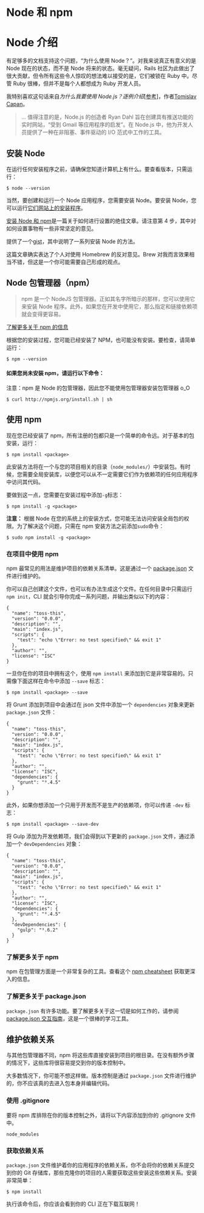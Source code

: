 # Node 和 npm

# Node 介绍

有足够多的文档支持这个问题，“为什么使用 Node？”。对我来说真正有意义的是 Node 现在的状态，而不是 Node 将来的状态。毫无疑问，Rails 社区为此做出了很大贡献，但令所有这些令人惊叹的想法难以接受的是，它们被锁在 Ruby 中。尽管 Ruby 很棒，但并不是每个人都想成为 Ruby 开发人员。

我特别喜欢这句话来自*为什么我要使用 Node.js？逐例介绍*[[参考](http://www.toptal.com/nodejs/why-the-hell-would-i-use-node-js)]，作者[Tomislav Capan](http://www.toptal.com/resume/tomislav-capan)。

> ... 值得注意的是，Node.js 的创造者 Ryan Dahl 旨在创建具有推送功能的实时网站，“受到 Gmail 等应用程序的启发”。在 Node.js 中，他为开发人员提供了一种在非阻塞、事件驱动的 I/O 范式中工作的工具。

## 安装 Node

在运行任何安装程序之前，请确保您知道计算机上有什么。要查看版本，只需运行：

```
$ node --version 
```

当然，要创建和运行一个 Node 应用程序，您需要安装 Node。要安装 Node，您可以运行[它们网站上的安装程序](http://nodejs.org/)。

[安装 Node 和 npm](http://www.joyent.com/blog/installing-node-and-npm/)是一篇关于如何进行设置的绝佳文章。请注意第 4 步，其中对如何设置事物有一些非常坚定的意见。

提供了一个[gist](https://gist.github.com/579814)，其中说明了一系列安装 Node 的方法。

这篇文章确实表达了个人对使用 Homebrew 的反对意见。Brew 对我而言效果相当不错，但这是一个你可能需要自己形成的观点。

## Node 包管理器（npm）

> npm 是一个 NodeJS 包管理器。正如其名字所暗示的那样，您可以使用它来安装 Node 程序。此外，如果您在开发中使用它，那么指定和链接依赖项就会变得更容易。

[了解更多关于 npm 的信息](http://howtonode.org/introduction-to-npm)

根据您的安装过程，您可能已经安装了 NPM，也可能没有安装。要检查，请简单运行：

```
$ npm --version 
```

#### 如果您尚未安装 npm，请运行以下命令：

注意：npm 是 Node 的包管理器，因此您不能使用包管理器安装包管理器 o_O

```
$ curl http://npmjs.org/install.sh | sh 
```

## 使用 npm

现在您已经安装了 npm，所有注册的包都只是一个简单的命令远。对于基本的包安装，运行：

```
$ npm install <package> 
```

此安装方法将在一个与您的项目相关的目录（`node_modules/`）中安装包。有时候，您需要全局安装库，以便您可以从不一定需要它们作为依赖项的任何应用程序中访问其代码。

要做到这一点，您需要在安装过程中添加`-g`标志：

```
$ npm install -g <package> 
```

**注意：** 根据 Node 在您的系统上的安装方式，您可能无法访问安装全局包的权限。为了解决这个问题，只需在 npm 安装方法之前添加`sudo`命令：

```
$ sudo npm install -g <package> 
```

### 在项目中使用 npm

npm 最常见的用法是维护项目的依赖关系清单。这是通过一个 [package.json](https://www.npmjs.org/doc/json.html) 文件进行维护的。

你可以自己创建这个文件，也可以有办法生成这个文件。在任何目录中只需运行 `npm init`，CLI 就会引导你完成一系列问题，并输出类似以下的内容：

```
{
  "name": "toss-this",
  "version": "0.0.0",
  "description": "",
  "main": "index.js",
  "scripts": {
    "test": "echo \"Error: no test specified\" && exit 1"
  },
  "author": "",
  "license": "ISC"
} 
```

一旦你在你的项目中拥有这个，使用 `npm install` 来添加到它是非常容易的。只需像下面这样在命令中添加 `--save` 标志：

```
$ npm install <package> --save 
```

将 Grunt 添加到项目中会通过在 json 文件中添加一个 `dependencies` 对象来更新 `package.json` 文件：

```
{
  "name": "toss-this",
  "version": "0.0.0",
  "description": "",
  "main": "index.js",
  "scripts": {
    "test": "echo \"Error: no test specified\" && exit 1"
  },
  "author": "",
  "license": "ISC",
  "dependencies": {
    "grunt": "⁰.4.5"
  }
} 
```

此外，如果你想添加一个只用于开发而不是生产的依赖项，你可以传递 `-dev` 标志：

```
$ npm install <package> --save-dev 
```

将 Gulp 添加为开发依赖项，我们会得到以下更新的 `package.json` 文件，通过添加一个 `devDependencies` 对象：

```
{
  "name": "toss-this",
  "version": "0.0.0",
  "description": "",
  "main": "index.js",
  "scripts": {
    "test": "echo \"Error: no test specified\" && exit 1"
  },
  "author": "",
  "license": "ISC",
  "dependencies": {
    "grunt": "⁰.4.5"
  },
  "devDependencies": {
    "gulp": "³.6.2"
  }
} 
```

### 了解更多关于 npm

npm 在包管理方面是一个非常复杂的工具。查看这个 [npm cheatsheet](http://blog.nodejitsu.com/npm-cheatsheet/) 获取更深入的信息。

### 了解更多关于 package.json

`package.json` 有许多功能。要了解更多关于这一切是如何工作的，请参阅 [package.json 交互指南](http://package.json.nodejitsu.com/#)，这是一个很棒的学习工具。

## 维护依赖关系

与其他包管理器不同，npm 将这些库直接安装到项目的根目录。在没有额外步骤的情况下，这些库将很容易提交到你的版本控制中。

大多数情况下，你可能不想这样做。版本控制是通过 `package.json` 文件进行维护的，你不应该真的去进入包本身并编辑代码。

### 使用 .gitignore

要将 npm 库排除在你的版本控制之外，请将以下内容添加到你的 .gitignore 文件中。

```
node_modules 
```

### 获取依赖关系

`package.json` 文件维护着你的应用程序的依赖关系，你不会将你的依赖关系提交到你的 Git 存储库，那些克隆你的项目的人需要获取这些安装这些依赖关系。安装非常简单：

```
$ npm install 
```

执行该命令后，你应该会看到你的 CLI 正在下载互联网！
